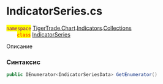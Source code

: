 
# IndicatorSeries.cs
<mark style="color:purple;">`namespace`</mark> [TigerTrade.Chart](../../../../../TigerTrade.Chart.md).[Indicators](../../../../../TigerTrade.Chart/Indicators.md).[Collections](../../../../../TigerTrade.Chart/Indicators/Collections.md)  
&nbsp;&nbsp;&nbsp;&nbsp;&nbsp;&nbsp;&nbsp;<mark style="color:red;">`class`</mark> [IndicatorSeries](../../IndicatorSeries.cs.md)

Описание

### Синтаксис
```csharp
public IEnumerator<IndicatorSeriesData> GetEnumerator()
```


                    
                    